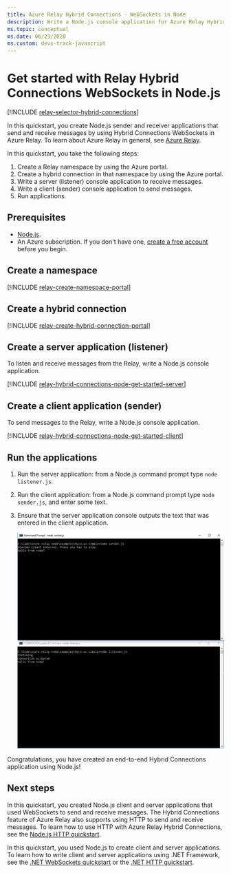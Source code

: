 ```yaml
---
title: Azure Relay Hybrid Connections - WebSockets in Node
description: Write a Node.js console application for Azure Relay Hybrid Connections Websockets
ms.topic: conceptual
ms.date: 06/23/2020
ms.custom: devx-track-javascript
---
```


# Get started with Relay Hybrid Connections WebSockets in Node.js

[!INCLUDE [relay-selector-hybrid-connections](../../includes/relay-selector-hybrid-connections.md)]

In this quickstart, you create Node.js sender and receiver applications that send and receive messages by using Hybrid Connections WebSockets in Azure Relay. 
To learn about Azure Relay in general, see [Azure Relay](relay-what-is-it.md). 

In this quickstart, you take the following steps: 

1. Create a Relay namespace by using the Azure portal.
2. Create a hybrid connection in that namespace by using the Azure portal.
3. Write a server (listener) console application to receive messages.
4. Write a client (sender) console application to send messages.
5. Run applications. 

## Prerequisites

- [Node.js](https://nodejs.org/en/).
- An Azure subscription. If you don't have one, [create a free account](https://azure.microsoft.com/free/) before you begin.

## Create a namespace
[!INCLUDE [relay-create-namespace-portal](../../includes/relay-create-namespace-portal.md)]

## Create a hybrid connection
[!INCLUDE [relay-create-hybrid-connection-portal](../../includes/relay-create-hybrid-connection-portal.md)]

## Create a server application (listener)
To listen and receive messages from the Relay, write a Node.js console application.

[!INCLUDE [relay-hybrid-connections-node-get-started-server](../../includes/relay-hybrid-connections-node-get-started-server.md)]

## Create a client application (sender)
To send messages to the Relay, write a Node.js console application.

[!INCLUDE [relay-hybrid-connections-node-get-started-client](../../includes/relay-hybrid-connections-node-get-started-client.md)]

## Run the applications

1. Run the server application: from a Node.js command prompt type `node listener.js`.
2. Run the client application: from a Node.js command prompt type `node sender.js`, and enter some text.
3. Ensure that the server application console outputs the text that was entered in the client application.

    ![running-applications](./media/relay-hybrid-connections-node-get-started/running-applications.png)

Congratulations, you have created an end-to-end Hybrid Connections application using Node.js!

## Next steps
In this quickstart, you created Node.js client and server applications that used WebSockets to send and receive messages. The Hybrid Connections feature of Azure Relay also supports using HTTP to send and receive messages. To learn how to use HTTP with Azure Relay Hybrid Connections, see the [Node.js HTTP quickstart](relay-hybrid-connections-http-requests-node-get-started.md).

In this quickstart, you used Node.js to create client and server applications. To learn how to write client and server applications using .NET Framework, see the [.NET WebSockets quickstart](relay-hybrid-connections-dotnet-get-started.md) or the [.NET HTTP quickstart](relay-hybrid-connections-http-requests-dotnet-get-started.md).


